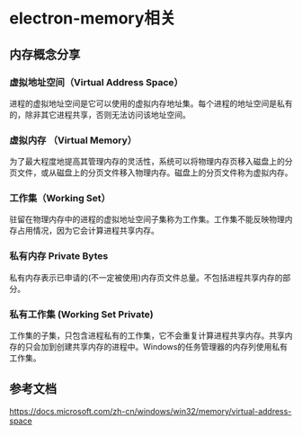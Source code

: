 # electron-memory相关

## 内存概念分享

### 虚拟地址空间（Virtual Address Space）

进程的虚拟地址空间是它可以使用的虚拟内存地址集。每个进程的地址空间是私有的，除非其它进程共享，否则无法访问该地址空间。

### 虚拟内存 （Virtual Memory）

为了最大程度地提高其管理内存的灵活性，系统可以将物理内存页移入磁盘上的分页文件，或从磁盘上的分页文件移入物理内存。磁盘上的分页文件称为虚拟内存。

### 工作集（Working Set）

驻留在物理内存中的进程的虚拟地址空间子集称为工作集。工作集不能反映物理内存占用情况，因为它会计算进程共享内存。

### 私有内存 Private Bytes

私有内存表示已申请的(不一定被使用)内存页文件总量。不包括进程共享内存的部分。

### 私有工作集 (Working Set Private)

工作集的子集，只包含进程私有的工作集，它不会重复计算进程共享内存。共享内存的只会加到创建共享内存的进程中。Windows的任务管理器的内存列使用私有工作集。


## 参考文档

https://docs.microsoft.com/zh-cn/windows/win32/memory/virtual-address-space

